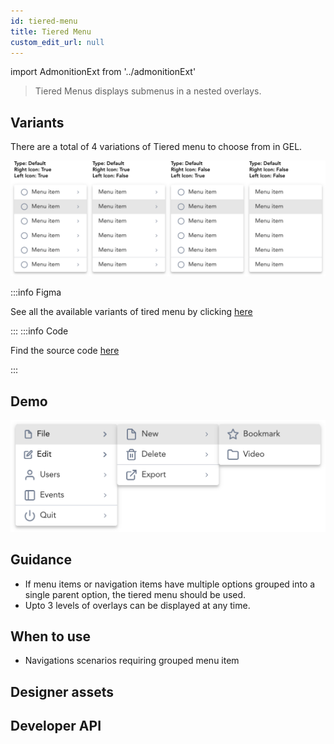 ```yaml
---
id: tiered-menu
title: Tiered Menu
custom_edit_url: null
---
```


import AdmonitionExt from '../admonitionExt'

> Tiered Menus displays submenus in a nested overlays.


## Variants

There are a total of 4 variations of Tiered menu to choose from in GEL.

![Tired menu types](img/tiered-menu-types.svg)

:::info Figma

See all the available variants of tired menu by clicking [here](https://www.figma.com/file/kzLxtqv6YGL0wotiqzgEo4/GEL-UI-Doc?node-id=618%3A57266)

:::
:::info Code

Find the source code [here](https://primefaces.org/primevue/tieredmenu)

:::


## Demo

![Tiered menu demo](img/tiered-menu-demo.svg)


## Guidance

* If menu items or navigation items have multiple options grouped into a single parent option, the tiered menu should be used. 
* Upto 3 levels of overlays can be displayed at any time.


## When to use

* Navigations scenarios requiring grouped menu item


## Designer assets

<AdmonitionExt type="figma" url="https://www.figma.com/file/kzLxtqv6YGL0wotiqzgEo4/GEL-UI-Doc?node-id=618%3A57266" />


## Developer API

<AdmonitionExt type="vue" url="https://primefaces.org/primevue/tieredmenu" />